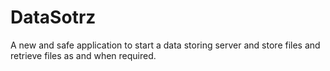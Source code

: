 # DataSotrz
A new and safe application to start a data storing server and store files and retrieve files as and when required.

